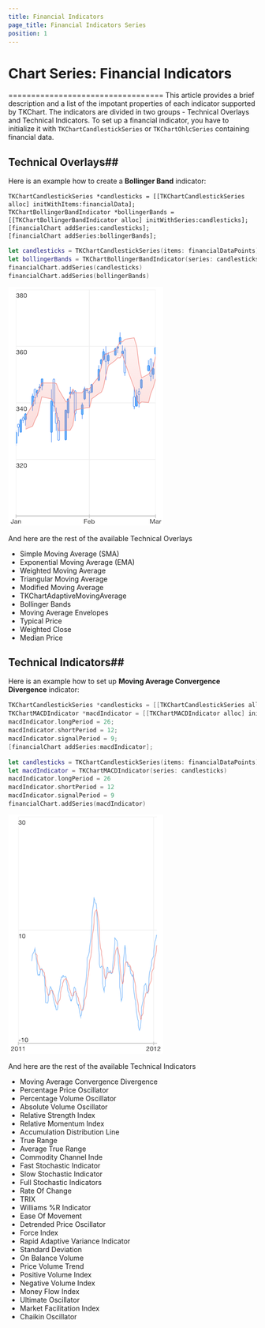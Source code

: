```yaml
---
title: Financial Indicators
page_title: Financial Indicators Series
position: 1
---
```


# Chart Series: Financial Indicators
==================================
This article provides a brief description and a list of the impotant properties of each indicator supported by TKChart. The indicators are divided in two groups - Technical Overlays and Technical Indicators. To set up a financial indicator, you have to initialize it with <code>TKChartCandlestickSeries</code> or <code>TKChartOhlcSeries</code> containing financial data.

## Technical Overlays##

Here is an example how to create a **Bollinger Band** indicator:

```Objectove-C
TKChartCandlestickSeries *candlesticks = [[TKChartCandlestickSeries alloc] initWithItems:financialData];
TKChartBollingerBandIndicator *bollingerBands = [[TKChartBollingerBandIndicator alloc] initWithSeries:candlesticks];
[financialChart addSeries:candlesticks];
[financialChart addSeries:bollingerBands];
```
```Swift
let candlesticks = TKChartCandlestickSeries(items: financialDataPoints)
let bollingerBands = TKChartBollingerBandIndicator(series: candlesticks)
financialChart.addSeries(candlesticks)
financialChart.addSeries(bollingerBands)
```

<img src="../../images/chart-series-indicators001.png" />

And here are the rest of the available Technical Overlays

- Simple Moving Average (SMA)
- Exponential Moving Average (EMA)
- Weighted Moving Average
- Triangular Moving Average
- Modified Moving Average
- TKChartAdaptiveMovingAverage
- Bollinger Bands
- Moving Average Envelopes
- Typical Price
- Weighted Close
- Median Price

## Technical Indicators##
Here is an example how to set up **Moving Average Convergence Divergence** indicator:

```Objective-C
TKChartCandlestickSeries *candlesticks = [[TKChartCandlestickSeries alloc] initWithItems:_financialData];
TKChartMACDIndicator *macdIndicator = [[TKChartMACDIndicator alloc] initWithSeries:candlesticks];
macdIndicator.longPeriod = 26;
macdIndicator.shortPeriod = 12;
macdIndicator.signalPeriod = 9;
[financialChart addSeries:macdIndicator];
```
```Swift
let candlesticks = TKChartCandlestickSeries(items: financialDataPoints)
let macdIndicator = TKChartMACDIndicator(series: candlesticks)
macdIndicator.longPeriod = 26
macdIndicator.shortPeriod = 12
macdIndicator.signalPeriod = 9
financialChart.addSeries(macdIndicator)
```

<img src="../../images/chart-series-indicators002.png"/>

And here are the rest of the available Technical Indicators

- Moving Average Convergence Divergence
- Percentage Price Oscillator
- Percentage Volume Oscillator
- Absolute Volume Oscillator
- Relative Strength Index
- Relative Momentum Index
- Accumulation Distribution Line
- True Range
- Average True Range
- Commodity Channel Inde
- Fast Stochastic Indicator
- Slow Stochastic Indicator
- Full Stochastic Indicators
- Rate Of Change
- TRIX
- Williams %R Indicator
- Ease Of Movement
- Detrended Price Oscillator
- Force Index
- Rapid Adaptive Variance Indicator
- Standard Deviation
- On Balance Volume
- Price Volume Trend
- Positive Volume Index
- Negative Volume Index
- Money Flow Index
- Ultimate Oscillator
- Market Facilitation Index
- Chaikin Oscillator



